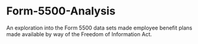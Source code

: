 # Form-5500-Analysis
An exploration into the Form 5500 data sets made employee benefit plans made available by way of the Freedom of Information Act.
